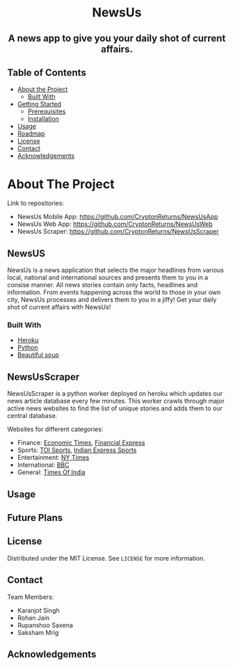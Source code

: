 

<br />
<p align="center">

  <h1 align="center">NewsUs</h1>

  <h2 align="center">
    A news app to give you your daily shot of current affairs.
  </h2>
</p>



<!-- TABLE OF CONTENTS -->
## Table of Contents

* [About the Project](#about-the-project)
  * [Built With](#built-with)
* [Getting Started](#getting-started)
  * [Prerequisites](#prerequisites)
  * [Installation](#installation)
* [Usage](#usage)
* [Roadmap](#roadmap)
* [License](#license)
* [Contact](#contact)
* [Acknowledgements](#acknowledgements)



<!-- ABOUT THE PROJECT -->
# About The Project
Link to repositories:

- NewsUs Mobile App: https://github.com/CryptonReturns/NewsUsApp
- NewsUs Web App: https://github.com/CryptonReturns/NewsUsWeb
- NewsUs Scraper: https://github.com/CryptonReturns/NewsUsScraper
## NewsUS
NewsUs is a news application that selects the major headlines from various local, national and international sources and presents them to you in a consise manner. All news stories contain only facts, headlines and information. 
From events happening across the world to those in your own city, NewsUs processes and delivers them to you in a jiffy!
Get your daily shot of current affairs with NewsUs!
### Built With 
* [Heroku](https://heroku.com)
* [Python](www.python.org)
* [Beautiful soup](www.python.org)

## NewsUsScraper
NewsUsScraper is a python worker deployed on heroku which updates our news article database every few minutes. This worker crawls through major active news websites to find the list of unique stories and adds them to our central database. 

Websites for different categories:

- Finance: [Economic Times](https://economictimes.indiatimes.com/news/economy), [Financial Express](https://www.financialexpress.com/economy/)
- Sports: [TOI Sports](https://timesofindia.indiatimes.com), [Indian Express Sports](https://indianexpress.com/section/sports/)
- Entertainment: [NY Times](https://www.nytimes.com/section/arts/television)
- International: [BBC](https://www.bbc.com/news)
- General: [Times Of India](https://timesofindia.indiatimes.com)




<!-- USAGE EXAMPLES -->
## Usage




<!-- ROADMAP -->
## Future Plans

<!-- LICENSE -->
## License

Distributed under the MIT License. See `LICENSE` for more information.



<!-- CONTACT -->
## Contact
Team Members:
- Karanjot Singh 
- Rohan Jain
- Rupanshoo Saxena 
- Saksham Mrig

<!-- ACKNOWLEDGEMENTS -->
## Acknowledgements
